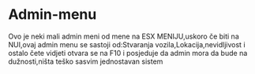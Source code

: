 # Admin-menu
Ovo je neki mali admin meni od mene na ESX MENIJU,uskoro če biti na NUI,ovaj admin menu se sastoji od:Stvaranja vozila,Lokacija,nevidljivost i ostalo čete vidjeti otvara se na F10 i posjeduje da admin mora da bude na dužnosti,ništa teško sasvim jednostavan sistem
